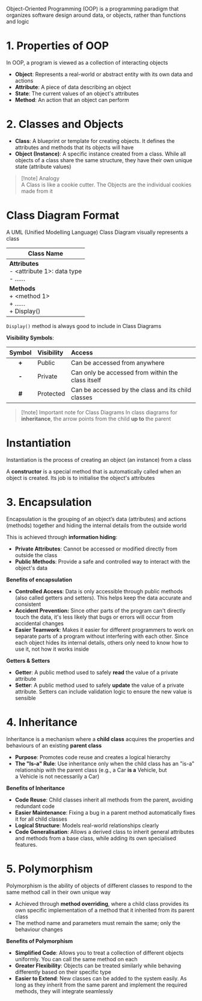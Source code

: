 Object-Oriented Programming (OOP) is a programming paradigm that organizes software design around data, or objects, rather than functions and logic

# 1. Properties of OOP

In OOP, a program is viewed as a collection of interacting objects
- **Object**: Represents a real-world or abstract entity with its own data and actions
- **Attribute**: A piece of data describing an object
- **State**: The current values of an object's attributes
- **Method**: An action that an object can perform

# 2. Classes and Objects

- **Class**: A blueprint or template for creating objects. It defines the attributes and methods that its objects will have
- **Object (Instance)**: A specific instance created from a class. While all objects of a class share the same structure, they have their own unique state (attribute values)

> [!note] Analogy  
> A Class is like a cookie cutter. The Objects are the individual cookies made from it

# Class Diagram Format

A UML (Unified Modelling Language) Class Diagram visually represents a class

| Class Name                                           |
| ---------------------------------------------------- |
| **Attributes**<br>- <attribute 1>: data type<br>- …… |
| **Methods**<br>+ <method 1><br>+ ……<br>+ Display()   |
`Display()` method is always good to include in Class Diagrams

**Visibility Symbols**:  

| Symbol | Visibility | Access                                             |
| :----: | :--------- | :------------------------------------------------- |
| **+**  | Public     | Can be accessed from anywhere                      |
| **-**  | Private    | Can only be accessed from within the class itself  |
| **#**  | Protected  | Can be accessed by the class and its child classes |

> [!note] Important note for Class Diagrams
> In class diagrams for **inheritance**, the arrow points from the child **up to** the parent
 
# Instantiation

Instantiation is the process of creating an object (an instance) from a class

A **constructor** is a special method that is automatically called when an object is created. Its job is to initialise the object's attributes

# 3. Encapsulation

Encapsulation is the grouping of an object’s data (attributes) and actions (methods) together and hiding the internal details from the outside world

This is achieved through **information hiding**:
- **Private Attributes**: Cannot be accessed or modified directly from outside the class
- **Public Methods**: Provide a safe and controlled way to interact with the object's data

**Benefits of encapsulation**
- **Controlled Access**: Data is only accessible through public methods (also called getters and setters). This helps keep the data accurate and consistent
- **Accident Prevention:** Since other parts of the program can't directly touch the data, it's less likely that bugs or errors will occur from accidental changes
- **Easier Teamwork**: Makes it easier for different programmers to work on separate parts of a program without interfering with each other. Since each object hides its internal details, others only need to know how to use it, not how it works inside

**Getters & Setters**
- **Getter**: A public method used to safely **read** the value of a private attribute
- **Setter**: A public method used to safely **update** the value of a private attribute. Setters can include validation logic to ensure the new value is sensible

# 4. Inheritance

Inheritance is a mechanism where a **child class** acquires the properties and behaviours of an existing **parent class**
- **Purpose**: Promotes code reuse and creates a logical hierarchy
- **The "Is-a" Rule**: Use inheritance only when the child class has an "is-a" relationship with the parent class (e.g., a Car **is a** Vehicle, but a Vehicle is not necessarily a Car)

**Benefits of Inheritance**
- **Code Reuse**: Child classes inherit all methods from the parent, avoiding redundant code
- **Easier Maintenance**: Fixing a bug in a parent method automatically fixes it for all child classes
- **Logical Structure**: Models real-world relationships clearly
- **Code Generalisation**: Allows a derived class to inherit general attributes and methods from a base class, while adding its own specialised features. 

# 5. Polymorphism

Polymorphism is the ability of objects of different classes to respond to the same method call in their own unique way
- Achieved through **method overriding**, where a child class provides its own specific implementation of a method that it inherited from its parent class
- The method name and parameters must remain the same; only the behaviour changes

**Benefits of Polymorphism**
- **Simplified Code**: Allows you to treat a collection of different objects uniformly. You can call the same method on each
- **Greater Flexibility**: Objects can be treated similarly while behaving differently based on their specific type
- **Easier to Extend**: New classes can be added to the system easily. As long as they inherit from the same parent and implement the required methods, they will integrate seamlessly